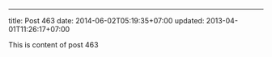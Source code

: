---
title: Post 463
date: 2014-06-02T05:19:35+07:00
updated: 2013-04-01T11:26:17+07:00

This is content of post 463